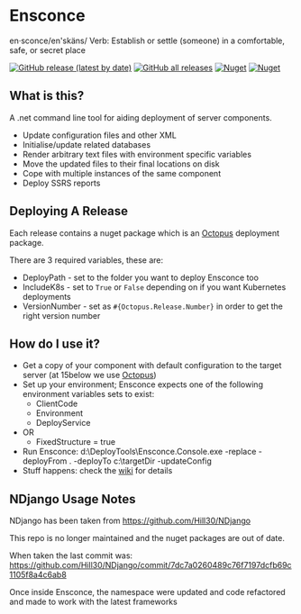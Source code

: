 Ensconce
========

en·sconce/en'skäns/
Verb:
Establish or settle (someone) in a comfortable, safe, or secret place

[![GitHub release (latest by date)](https://img.shields.io/github/v/release/15below/Ensconce?label=latest%20github%20release)](https://github.com/15below/Ensconce/releases/latest)
[![GitHub all releases](https://img.shields.io/github/downloads/15below/Ensconce/total?label=github%20downloads)](https://github.com/15below/Ensconce/releases/latest)
[![Nuget](https://img.shields.io/nuget/v/Ensconce.DotNetTool?label=latest%20nuget%20dotnet%20tool%20release)](https://www.nuget.org/packages/Ensconce.DotNetTool)
[![Nuget](https://img.shields.io/nuget/dt/Ensconce.DotNetTool?label=nuget%20dotnet%20tool%20downloads)](https://www.nuget.org/packages/Ensconce.DotNetTool)


What is this?
-------------

A .net command line tool for aiding deployment of server components.

* Update configuration files and other XML
* Initialise/update related databases
* Render arbitrary text files with environment specific variables
* Move the updated files to their final locations on disk
* Cope with multiple instances of the same component
* Deploy SSRS reports

Deploying A Release
-------------------

Each release contains a nuget package which is an [Octopus](https://octopus.com/) deployment package.

There are 3 required variables, these are:

* DeployPath - set to the folder you want to deploy Ensconce too
* IncludeK8s - set to `True` or `False` depending on if you want Kubernetes deployments
* VersionNumber - set as `#{Octopus.Release.Number}` in order to get the right version number

How do I use it?
----------------

* Get a copy of your component with default configuration to the target server (at 15below we use [Octopus](https://octopus.com/))
* Set up your environment; Ensconce expects one of the following environment variables sets to exist:
	* ClientCode
	* Environment
	* DeployService
* OR
	* FixedStructure = true
* Run Ensconce:
	d:\DeployTools\Ensconce.Console.exe -replace -deployFrom . -deployTo c:\targetDir -updateConfig
* Stuff happens: check the [wiki](https://github.com/15below/Ensconce/wiki) for details

NDjango Usage Notes
----------------

NDjango has been taken from https://github.com/Hill30/NDjango

This repo is no longer maintained and the nuget packages are out of date.

When taken the last commit was: https://github.com/Hill30/NDjango/commit/7dc7a0260489c76f7197dcfb69c1105f8a4c6ab8

Once inside Ensconce, the namespace were updated and code refactored and made to work with the latest frameworks
